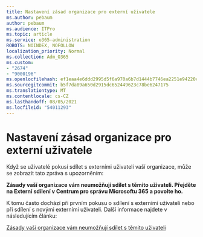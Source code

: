 ```yaml
---
title: Nastavení zásad organizace pro externí uživatele
ms.author: pebaum
author: pebaum
ms.audience: ITPro
ms.topic: article
ms.service: o365-administration
ROBOTS: NOINDEX, NOFOLLOW
localization_priority: Normal
ms.collection: Adm_O365
ms.custom:
- "2674"
- "9000196"
ms.openlocfilehash: ef1eaa4e6ddd2995d5f6a970a6b7d1444b7746ea2251e94220c857b10da41d0d
ms.sourcegitcommit: b5f7da89a650d2915dc652449623c78be6247175
ms.translationtype: MT
ms.contentlocale: cs-CZ
ms.lasthandoff: 08/05/2021
ms.locfileid: "54011293"
---
```

# <a name="organization-policy-settings-for-external-users"></a>Nastavení zásad organizace pro externí uživatele

Když se uživatelé pokusí sdílet s externími uživateli vaší organizace, může se zobrazit tato zpráva s upozorněním: 

   **Zásady vaší organizace vám neumožňují sdílet s těmito uživateli. Přejděte na Externí sdílení v Centrum pro správu Microsoftu 365 a povolte ho.** 

K tomu často dochází při prvním pokusu o sdílení s externími uživateli nebo při sdílení s novými externími uživateli. Další informace najdete v následujícím článku:

[Zásady vaší organizace vám neumožňují sdílet s těmito uživateli](https://docs.microsoft.com/sharepoint/support/administration/organization-policies-do-not-allow-you-to-share-with-users-error)






